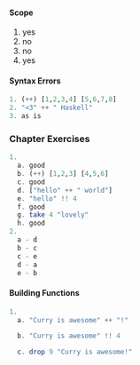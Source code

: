 #### Scope
1. yes
2. no
3. no
4. yes
#### Syntax Errors
```haskell
1. (++) [1,2,3,4] [5,6,7,8]
2. "<3" ++ " Haskell"
3. as is
```
### Chapter Exercises
```haskell
1. 
  a. good
  b. (++) [1,2,3] [4,5,6]
  c. good
  d. ["hello" ++ " world"]
  e. "hello" !! 4
  f. good
  g. take 4 "lovely"
  h. good
2.
  a - d
  b - c
  c - e
  d - a
  e - b
```
#### Building Functions
```haskell
1. 
  a. "Curry is awesome" ++ "!"

  b. "Curry is awesome" !! 4

  c. drop 9 "Curry is awesome!"
```